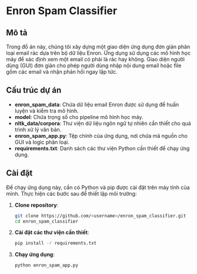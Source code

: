 # Enron Spam Classifier

## Mô tả

Trong đồ án này, chúng tôi xây dựng một giao diện ứng dụng đơn giản phân loại email rác dựa trên bộ dữ liệu Enron. Ứng dụng sử dụng các mô hình học máy để xác định xem một email có phải là rác hay không. Giao diện người dùng (GUI) đơn giản cho phép người dùng nhập nội dung email hoặc file gồm các email và nhận phản hồi ngay lập tức.

## Cấu trúc dự án

- **enron_spam_data**: Chứa dữ liệu email Enron được sử dụng để huấn luyện và kiểm tra mô hình.
- **model**: Chứa trọng số cho pipeline mô hình học máy.
- **nltk_data/corpora**: Thư viện dữ liệu ngôn ngữ tự nhiên cần thiết cho quá trình xử lý văn bản.
- **enron_spam_app.py**: Tệp chính của ứng dụng, nơi chứa mã nguồn cho GUI và logic phân loại.
- **requirements.txt**: Danh sách các thư viện Python cần thiết để chạy ứng dụng.

## Cài đặt

Để chạy ứng dụng này, cần có Python và pip được cài đặt trên máy tính của mình. Thực hiện các bước sau để thiết lập môi trường:

1. **Clone repository**:
    ```bash
    git clone https://github.com/<username>/enron_spam_classifier.git
    cd enron_spam_classifier
    ```

2. **Cài đặt các thư viện cần thiết**:
    ```bash
    pip install -r requirements.txt
    ```

3. **Chạy ứng dụng**:
    ```bash
    python enron_spam_app.py
    ```

